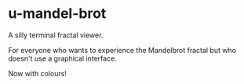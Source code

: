 # u-mandel-brot
A silly terminal fractal viewer.

For everyone who wants to experience the Mandelbrot fractal but who doesn't use a graphical interface.

Now with colours!
